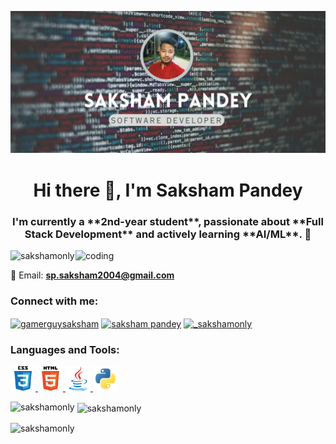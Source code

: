 ![logo](https://github.com/Sakshamonly/Sakshamonly/blob/main/WhatsApp%20Image%202024-06-19%20at%2021.26.08_e165d75d.jpg)

<h1 align="center">Hi there 👋, I'm Saksham Pandey</h1>
<h3 align="center">I'm currently a **2nd-year student**, passionate about **Full Stack Development** and actively learning **AI/ML**. 🚀  </h3>

<img align="right" alt="coding" width="400" src="https://cdni.iconscout.com/illustration/premium/thumb/young-boy-coding-in-html-language-laptop-illustration-download-svg-png-gif-file-formats--logo-freelancer-development-pack-website-illustrations-3638119.png">

<p align="left"> <img src="https://komarev.com/ghpvc/?username=sakshamonly&label=Profile%20views&color=0e75b6&style=flat" alt="sakshamonly" /> </p>

📧 Email: **sp.saksham2004@gmail.com**

<h3 align="left">Connect with me:</h3>
<p align="left">
<a href="https://x.com/GamerguySaksham?t=GU2TgNb2u4hyuAOeTA-JPg&s=08" target="blank"><img align="center" src="https://raw.githubusercontent.com/rahuldkjain/github-profile-readme-generator/master/src/images/icons/Social/twitter.svg" alt="gamerguysaksham" height="30" width="40" /></a>
<a href="https://www.linkedin.com/in/saksham-pandey-546319282?utm_source=share&utm_campaign=share_via&utm_content=profile&utm_medium=android_app" target="blank"><img align="center" src="https://raw.githubusercontent.com/rahuldkjain/github-profile-readme-generator/master/src/images/icons/Social/linked-in-alt.svg" alt="saksham pandey" height="30" width="40" /></a>
<a href="https://instagram.com/_sakshamonly" target="blank"><img align="center" src="https://raw.githubusercontent.com/rahuldkjain/github-profile-readme-generator/master/src/images/icons/Social/instagram.svg" alt="_sakshamonly" height="30" width="40" /></a>
</p>

<h3 align="left">Languages and Tools:</h3>
<p align="left"> <a href="https://www.w3schools.com/css/" target="_blank" rel="noreferrer"> <img src="https://raw.githubusercontent.com/devicons/devicon/master/icons/css3/css3-original-wordmark.svg" alt="css3" width="40" height="40"/> </a> <a href="https://www.w3.org/html/" target="_blank" rel="noreferrer"> <img src="https://raw.githubusercontent.com/devicons/devicon/master/icons/html5/html5-original-wordmark.svg" alt="html5" width="40" height="40"/> </a> <a href="https://www.java.com" target="_blank" rel="noreferrer"> <img src="https://raw.githubusercontent.com/devicons/devicon/master/icons/java/java-original.svg" alt="java" width="40" height="40"/> </a> <a href="https://www.python.org" target="_blank" rel="noreferrer"> <img src="https://raw.githubusercontent.com/devicons/devicon/master/icons/python/python-original.svg" alt="python" width="40" height="40"/> </a> </p>

<p><img align="left" src="https://github-readme-stats.vercel.app/api/top-langs?username=sakshamonly&show_icons=true&locale=en&layout=compact" alt="sakshamonly" /></p>

<p>&nbsp;<img align="center" src="https://github-readme-stats.vercel.app/api?username=sakshamonly&show_icons=true&locale=en" alt="sakshamonly" /></p>

<p><img align="center" src="https://github-readme-streak-stats.herokuapp.com/?user=sakshamonly&" alt="sakshamonly" /></p>
